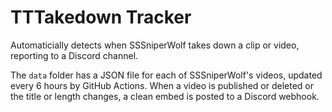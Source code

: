 # TTTakedown Tracker
Automaticially detects when SSSniperWolf takes down a clip or video, reporting to a Discord channel.

The `data` folder has a JSON file for each of SSSniperWolf's videos, updated every 6 hours by GitHub Actions. When a video is published or deleted or the title or length changes, a clean embed is posted to a Discord webhook.
